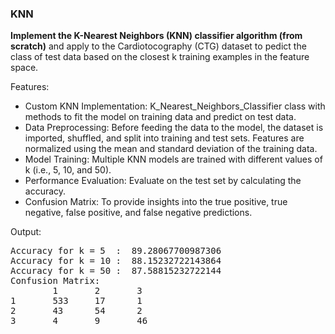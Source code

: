 ### KNN
**Implement the K-Nearest Neighbors (KNN) classifier algorithm (from scratch)** and apply to the Cardiotocography (CTG) dataset to pedict the class of test data based on the closest k training examples in the feature space.

Features:
- Custom KNN Implementation: K_Nearest_Neighbors_Classifier class with methods to fit the model on training data and predict on test data.
- Data Preprocessing: Before feeding the data to the model, the dataset is imported, shuffled, and split into training and test sets. Features are normalized using the mean and standard deviation of the training data.
- Model Training: Multiple KNN models are trained with different values of k (i.e., 5, 10, and 50).
- Performance Evaluation: Evaluate on the test set by calculating the accuracy.
- Confusion Matrix: To provide insights into the true positive, true negative, false positive, and false negative predictions.

Output:
<pre>
Accuracy for k = 5  :  89.28067700987306
Accuracy for k = 10 :  88.15232722143864
Accuracy for k = 50 :  87.58815232722144
Confusion Matrix:
        1       2       3
1       533     17      1
2       43      54      2
3       4       9       46
</pre>

